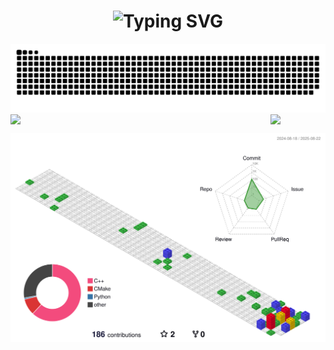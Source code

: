 
<!-- dynamic typing effect -->
<h1 align="center">
  <img src="https://readme-typing-svg.herokuapp.com?font=Kalam&pause=1000&width=435&weight=400&size=30&center=true&lines=Hello+World;Stay+true+to+yourself+!" alt="Typing SVG" />
</h1>

<!-- ![Header](./assets/github-header-image.png)c -->
<!-- snake -->
<picture>
  <source media="(prefers-color-scheme: dark)" srcset="https://raw.githubusercontent.com/qhangz/qhangz/output/github-contribution-grid-snake-dark.svg">
  <source media="(prefers-color-scheme: light)" srcset="https://raw.githubusercontent.com/qhangz/qhangz/output/github-contribution-grid-snake.svg">
  <img alt="github contribution grid snake animation" src="https://raw.githubusercontent.com/qhangz/qhangz/output/github-contribution-grid-snake.svg">
</picture>

<!-- github streeak -->
<!-- <div align="center">
  <a href="https://git.io/streak-stats"><img src="https://streak-stats.demolab.com?user=qhangz&theme=tokyonight-duo&hide_border=true&border_radius=0" alt="GitHub Streak" /></a>
</div> -->


<!-- knock code pictures -->
<!-- <div align="center">
  <img style="zoom:100%;" src="https://media.giphy.com/media/RbDKaczqWovIugyJmW/giphy.gif" />
  <br>
</div> -->

<div style="display:flex; justify-content:space-between; align-items:center;">
  <img src="https://cdn.jsdelivr.net/gh/qhangz/qhangz/assets/technologist.png" style="width:88px;">
  <img src="https://cdn.jsdelivr.net/gh/qhangz/qhangz/assets/artist.png" style="width:88px;">
</div>


![Contributions in 3D](/profile-3d-contrib/profile-gitblock.svg)

<!-- famous quotes -->
<!-- <div align="center">
    <img  src="https://quotes-github-readme.vercel.app/api?type=horizontal&theme=dark" />
</div> -->


<!-- [![Top Langs](https://github-readme-stats.vercel.app/api/top-langs/?username=qhangz&layout=compact)](https://github.com/qhangz/github-readme-stats) -->

<!-- ![Anurag's GitHub stats](https://github-readme-stats.vercel.app/api?username=qhangz&show_icons=true) -->

<!-- <h4 align="center">访客数 :eyes:</h4>

<p align="center">
<img src="https://profile-counter.deno.dev/:qhangz:/count.svg" alt="qhangz :: Visitor's Count" >
</p> -->

